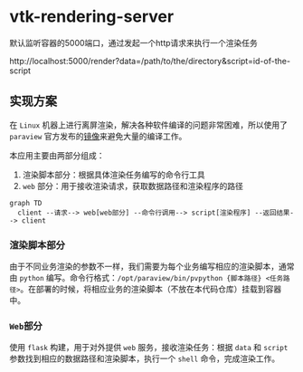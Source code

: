 # vtk-rendering-server

默认监听容器的5000端口，通过发起一个http请求来执行一个渲染任务

http://localhost:5000/render?data=/path/to/the/directory&script=id-of-the-script

## 实现方案

在 `Linux` 机器上进行离屏渲染，解决各种软件编译的问题非常困难，所以使用了 `paraview` 官方发布的[镜像](https://hub.docker.com/r/kitware/paraview)来避免大量的编译工作。

本应用主要由两部分组成：

1. 渲染脚本部分：根据具体渲染任务编写的命令行工具
2. `web` 部分：用于接收渲染请求，获取数据路径和渲染程序的路径

``` mermaid
graph TD
  client --请求--> web[web部分] --命令行调用--> script[渲染程序] --返回结果--> client
```

### 渲染脚本部分

由于不同业务渲染的参数不一样，我们需要为每个业务编写相应的渲染脚本，通常由 `python` 编写。命令行格式：`/opt/paraview/bin/pvpython {脚本路径} <任务路径>`。在部署的时候，将相应业务的渲染脚本（不放在本代码仓库）挂载到容器中。

### `Web`部分

使用 `flask` 构建，用于对外提供 `web` 服务，接收渲染任务：根据 `data` 和 `script` 参数找到相应的数据路径和渲染脚本，执行一个 `shell` 命令，完成渲染工作。
